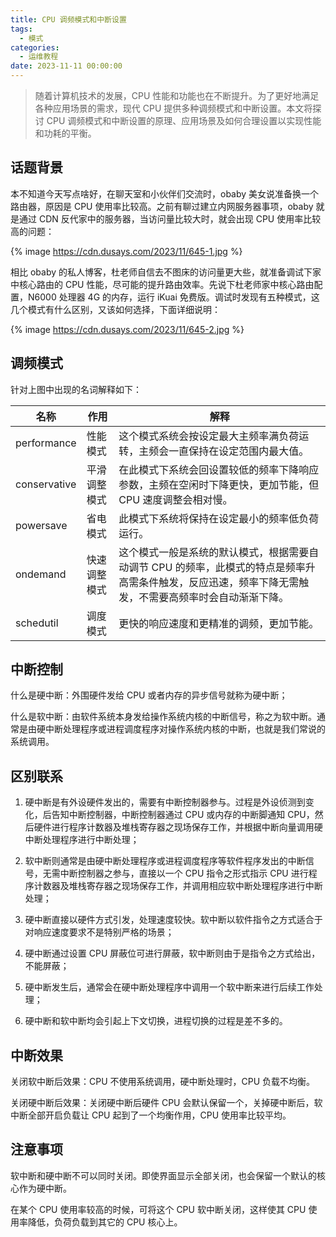 ```yaml
---
title: CPU 调频模式和中断设置
tags:
  - 模式
categories:
  - 运维教程
date: 2023-11-11 00:00:00
---
```


> 随着计算机技术的发展，CPU 性能和功能也在不断提升。为了更好地满足各种应用场景的需求，现代 CPU 提供多种调频模式和中断设置。本文将探讨 CPU 调频模式和中断设置的原理、应用场景及如何合理设置以实现性能和功耗的平衡。

<!-- more -->

## 话题背景

本不知道今天写点啥好，在聊天室和小伙伴们交流时，obaby 美女说准备换一个路由器，原因是 CPU 使用率比较高。之前有聊过建立内网服务器事项，obaby 就是通过 CDN 反代家中的服务器，当访问量比较大时，就会出现 CPU 使用率比较高的问题：

{% image https://cdn.dusays.com/2023/11/645-1.jpg %}

相比 obaby 的私人博客，杜老师自信去不图床的访问量更大些，就准备调试下家中核心路由的 CPU 性能，尽可能的提升路由效率。先说下杜老师家中核心路由配置，N6000 处理器 4G 的内存，运行 iKuai 免费版。调试时发现有五种模式，这几个模式有什么区别，又该如何选择，下面详细说明：

{% image https://cdn.dusays.com/2023/11/645-2.jpg %}

## 调频模式

针对上图中出现的名词解释如下：

| 名称 | 作用 | 解释 |
| - | - | - |
| performance | 性能模式 | 这个模式系统会按设定最大主频率满负荷运转，主频会一直保持在设定范围内最大值。 |
| conservative | 平滑调整模式 | 在此模式下系统会回设置较低的频率下降响应参数，主频在空闲时下降更快，更加节能，但 CPU 速度调整会相对慢。 |
| powersave | 省电模式 | 此模式下系统将保持在设定最小的频率低负荷运行。 |
| ondemand | 快速调整模式 | 这个模式一般是系统的默认模式，根据需要自动调节 CPU 的频率，此模式的特点是频率升高需条件触发，反应迅速，频率下降无需触发，不需要高频率时会自动渐渐下降。 |
| schedutil | 调度模式 | 更快的响应速度和更精准的调频，更加节能。 |

## 中断控制

什么是硬中断：外围硬件发给 CPU 或者内存的异步信号就称为硬中断；

什么是软中断：由软件系统本身发给操作系统内核的中断信号，称之为软中断。通常是由硬中断处理程序或进程调度程序对操作系统内核的中断，也就是我们常说的系统调用。

## 区别联系

1. 硬中断是有外设硬件发出的，需要有中断控制器参与。过程是外设侦测到变化，后告知中断控制器，中断控制器通过 CPU 或内存的中断脚通知 CPU，然后硬件进行程序计数器及堆栈寄存器之现场保存工作，并根据中断向量调用硬中断处理程序进行中断处理；

2. 软中断则通常是由硬中断处理程序或进程调度程序等软件程序发出的中断信号，无需中断控制器之参与，直接以一个 CPU 指令之形式指示 CPU 进行程序计数器及堆栈寄存器之现场保存工作，并调用相应软中断处理程序进行中断处理；

3. 硬中断直接以硬件方式引发，处理速度较快。软中断以软件指令之方式适合于对响应速度要求不是特别严格的场景；

4. 硬中断通过设置 CPU 屏蔽位可进行屏蔽，软中断则由于是指令之方式给出，不能屏蔽；

5. 硬中断发生后，通常会在硬中断处理程序中调用一个软中断来进行后续工作处理；

6. 硬中断和软中断均会引起上下文切换，进程切换的过程是差不多的。

## 中断效果 

关闭软中断后效果：CPU 不使用系统调用，硬中断处理时，CPU 负载不均衡。

关闭硬中断后效果：关闭硬中断后硬件 CPU 会默认保留一个，关掉硬中断后，软中断全部开启负载让 CPU 起到了一个均衡作用，CPU 使用率比较平均。

## 注意事项

软中断和硬中断不可以同时关闭。即使界面显示全部关闭，也会保留一个默认的核心作为硬中断。

在某个 CPU 使用率较高的时候，可将这个 CPU 软中断关闭，这样使其 CPU 使用率降低，负荷负载到其它的 CPU 核心上。